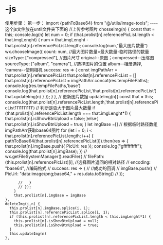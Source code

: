 # -js
使用步骤：
第一步：
  import {pathToBase64} from "@/utils/image-tools";  ----这个js文件放在until文件夹下面的
//上传参考图片
      chosseImg(n) {
      const that = this;
      console.log(n)
      let num = 0;
      if (that.prolist[n].referencePicList.length < that.imgLenght) {
        num = that.imgLenght - that.prolist[n].referencePicList.length;
        console.log(num,"最大图片数量")
        wx.chooseImage({
          count: num, //最大图片数量=最大数量-临时路径的数量
          sizeType: ["compressed"], //图片尺寸 original--原图；compressed--压缩图
          sourceType: ["album", "camera"], //选择图片的位置 album--相册选择, 'camera--使用相机
          success: res => {
            const imgPathArr = that.prolist[n].referencePicList
            that.prolist[n].referencePicList = []
            that.prolist[n].referencePicList = imgPathArr.concat(res.tempFilePaths);
                    console.log(res.tempFilePaths,'base')
                    console.log(that.prolist[n].referencePicList,'that.prolist[n].referencePicList')
            that.updateImg(n)
          }
        });
      }
    },
    // 更新图片数据
    updateImg(n){
      const that = this;
      console.log(that.prolist[n].referencePicList.length,'that.prolist[n].referencePicList1111111111')
        // 判断是否大于图片最大数量
        if (that.prolist[n].referencePicList.length === that.imgLenght*1) {
          that.prolist[n].isShowBtnUpload = false;
        }else{
          that.prolist[n].isShowBtnUpload = true;
        }
        let imgBase =[]
        // 根据临时路径数组imgPathArr获取base64图片
        for (let i = 0; i < that.prolist[n].referencePicList.length; i++) {
          pathToBase64(that.prolist[n].referencePicList[i]).then(res => {
           that.prolist[n].imgBase.push({
              PicUrl: res
            });
            console.log("gffffffffff");
            console.log(that.prolist[n].imgBase);
        })
          // wx.getFileSystemManager().readFile({
          //   filePath: (this.prolist[n].referencePicList)[i], //选择图片返回的相对路径
          //   encoding: "base64", //编码格式
          //   success: res => {
          //     //成功的回调
          //     imgBase.push({
          //       PicUrl: "data:image/png;base64," + res.data.toString()
          //     });
          
          //   }
          // });
        }
        that.prolist[n].imgBase = imgBase
    },
    deleteImg(i,n) {
      this.prolist[n].imgBase.splice(i, 1);
      this.prolist[n].referencePicList.splice(i, 1);
      if (this.prolist[n].referencePicList.length < this.imgLenght*1) {
        this.prolist[n].isShowBtnUpload = null;
        this.prolist[n].isShowBtnUpload = true;
      }
      this.updateImg(n)
    },
